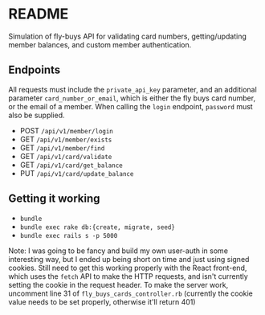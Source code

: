 # README

Simulation of fly-buys API for validating card numbers, getting/updating member balances, and custom member authentication.

## Endpoints

All requests must include the `private_api_key` parameter, and an additional parameter `card_number_or_email`, which is either the fly buys card number, or the email of a member. When calling the `login` endpoint, `password` must also be supplied.

- POST `/api/v1/member/login`
- GET `/api/v1/member/exists`
- GET `/api/v1/member/find`
- GET `/api/v1/card/validate`
- GET `/api/v1/card/get_balance`
- PUT `/api/v1/card/update_balance`

## Getting it working

- `bundle`
- `bundle exec rake db:{create, migrate, seed}`
- `bundle exec rails s -p 5000`

Note: I was going to be fancy and build my own user-auth in some interesting way, but I ended up being short on time and just using signed cookies. Still need to get this working properly with the React front-end, which uses the `fetch` API to make the HTTP requests, and isn't currently setting the cookie in the request header. To make the server work, uncomment line 31 of `fly_buys_cards_controller.rb` (currently the cookie value needs to be set properly, otherwise it'll return 401)
